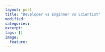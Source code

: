 ```yaml
---
layout: post
title: "Developer vs Enginner vs Scientist"
modified:
categories: 
excerpt:
tags: []
image:
  feature:
---
```



